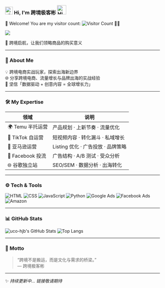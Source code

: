 <h3>
  <img src="https://media.giphy.com/media/hvRJCLFzcasrR4ia7z/giphy.gif" width="25" alt="手势">
  Hi, I'm 跨境极客彬  
  <img src="https://emojis.slackmojis.com/emojis/images/1588866973/8934/hellokittydance.gif?1588866973" alt="Hi" width="30" />
    <!--![](https://count.getloli.com/get/@:cpython666?theme=rule34)-->
</h3>

👋 Welcome! You are my visitor count:
![Visitor Count](https://profile-counter.glitch.me/cpython666/count.svg)
🎉🎉

![](https://user-images.githubusercontent.com/5679180/79618120-0daffb80-80be-11ea-819e-d2b0fa904d07.gif)

🚀 跨境启航，让我们领略商品的购买意义  

---

### 🧭 About Me  
💡 跨境电商实战玩家，探索出海新边界  
🌐 分享跨境电商、流量增长与品牌出海的实战经验  
🧠 坚信「数据驱动 + 创意内容 = 全球增长力」

---

### 🛠️ My Expertise  
| 领域 | 说明 |
|------|------|
| 🌍 Temu 半托运营 | 产品规划 · 上新节奏 · 流量优化 |
| 💼 TikTok 自运营 | 短视频内容 · 转化漏斗 · 私域增长 |
| 🛒 亚马逊运营 | Listing 优化 · 广告投放 · 品牌策略 |
| 📢 Facebook 投流 | 广告结构 · A/B 测试 · 受众分析 |
| 🌐 谷歌独立站 | SEO/SEM · 数据分析 · 出海转化 |

---

### ⚙️ Tech & Tools  
![HTML](https://img.shields.io/badge/-HTML5-E34F26?logo=html5&logoColor=fff)
![CSS](https://img.shields.io/badge/-CSS3-1572B6?logo=css3&logoColor=fff)
![JavaScript](https://img.shields.io/badge/-JavaScript-F7DF1E?logo=javascript&logoColor=000)
![Python](https://img.shields.io/badge/-Python-3776AB?logo=python&logoColor=fff)
![Google Ads](https://img.shields.io/badge/-Google%20Ads-4285F4?logo=googleads&logoColor=fff)
![Facebook Ads](https://img.shields.io/badge/-Facebook%20Ads-1877F2?logo=facebook&logoColor=fff)
![Amazon](https://img.shields.io/badge/-Amazon-FF9900?logo=amazon&logoColor=000)

---

### 📊 GitHub Stats  
![uco-hjb's GitHub Stats](https://github-readme-stats.vercel.app/api?username=uco-hjb&show_icons=true&theme=tokyonight&hide_border=true)
![Top Langs](https://github-readme-stats.vercel.app/api/top-langs/?username=uco-hjb&layout=compact&theme=tokyonight&hide_border=true)

---

### 💬 Motto  
> “跨境不是搬运，而是文化与需求的桥梁。”  
> — 跨境极客彬  

---

✨ *持续更新中… 链接敬请期待*  
